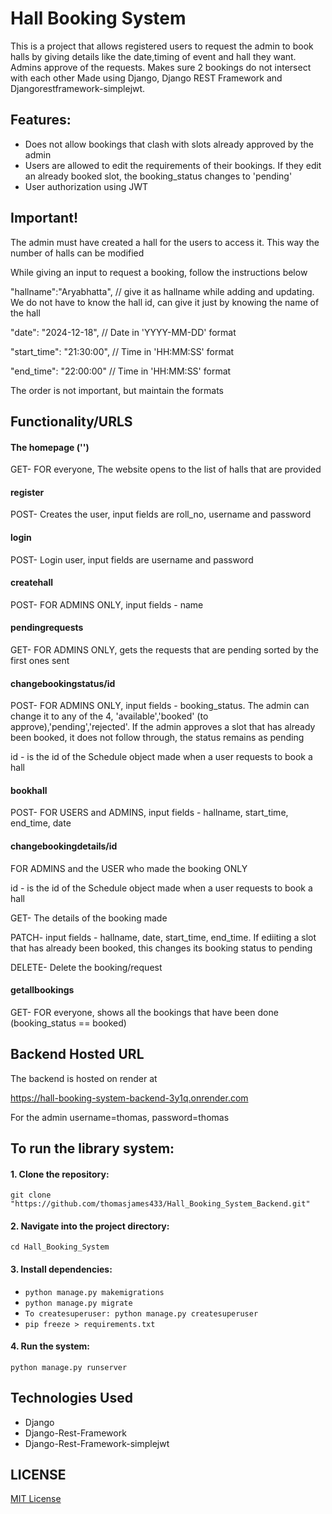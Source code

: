 # Hall Booking System

This is a project that allows registered users to request the admin to book halls by giving details like the date,timing of event and hall they want. Admins approve of the requests. Makes sure 2 bookings do not intersect with each other Made using Django, Django REST Framework and Djangorestframework-simplejwt.

## Features:

- Does not allow bookings that clash with slots already approved by the admin
- Users are allowed to edit the requirements of their bookings. If they edit an already booked slot, the booking_status changes to 'pending'
- User authorization using JWT

## Important!

The admin must have created a hall for the users to access it. This way the number of halls can be modified

While giving an input to request a booking, follow the instructions below

"hallname":"Aryabhatta", // give it as hallname while adding and updating. We do not have to know the hall id, can give it just by knowing the name of the hall

"date": "2024-12-18",  // Date in 'YYYY-MM-DD' format

"start_time": "21:30:00",  // Time in 'HH:MM:SS' format

"end_time": "22:00:00"  // Time in 'HH:MM:SS' format

The order is not important, but maintain the formats 

## Functionality/URLS

#### The homepage ('')
GET- FOR everyone, The website opens to the list of halls that are provided

#### register
 POST- Creates the user, input fields are roll_no, username and password

#### login
 POST- Login user, input fields are username and password
 
#### createhall

 POST- FOR ADMINS ONLY, input fields - name


#### pendingrequests

 GET- FOR ADMINS ONLY, gets the requests that are pending sorted by the first ones sent

#### changebookingstatus/id

 POST- FOR ADMINS ONLY, input fields - booking_status. The admin can change it to any of the 4, 'available','booked' (to approve),'pending','rejected'. If the admin approves a slot that has already been booked, it does not follow through, the status remains as pending

 id - is the id of the Schedule object made when a user requests to book a hall
  
#### bookhall

 POST- FOR USERS and ADMINS, input fields - hallname, start_time, end_time, date

#### changebookingdetails/id

FOR ADMINS and the USER who made the booking ONLY

id - is the id of the Schedule object made when a user requests to book a hall

GET- The details of the booking made

 PATCH-  input fields - hallname, date, start_time, end_time. If ediiting a slot that has already been booked, this changes its booking status to pending

 DELETE- Delete the booking/request
 
#### getallbookings

 GET- FOR everyone, shows all the bookings that have been done (booking_status == booked)


## Backend Hosted URL
The backend is hosted on render at 

https://hall-booking-system-backend-3y1q.onrender.com

For the admin  username=thomas, password=thomas


## To run the library system:

#### 1. Clone the repository:
   `git clone "https://github.com/thomasjames433/Hall_Booking_System_Backend.git"`
#### 2. Navigate into the project directory:
   `cd Hall_Booking_System`
#### 3. Install dependencies:
   - `python manage.py makemigrations`
   - `python manage.py migrate`  
   - `To createsuperuser: python manage.py createsuperuser`
   - `pip freeze > requirements.txt`
#### 4. Run the system:
   `python manage.py runserver`

## Technologies Used
- Django
- Django-Rest-Framework
- Django-Rest-Framework-simplejwt


## LICENSE

[MIT License](LICENSE)

